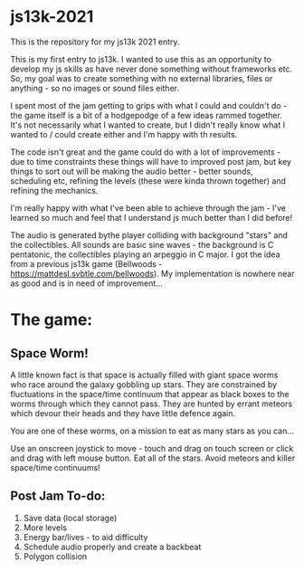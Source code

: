 # js13k-2021

This is the repository for my js13k 2021 entry.

This is my first entry to js13k. I wanted to use this as an opportunity to develop my js skills as have never done something without frameworks etc. So, my goal was to create something with no external libraries, files or anything - so no images or sound files either.

I spent most of the jam getting to grips with what I could and couldn't do - the game itself is a bit of a hodgepodge of a few ideas rammed together. It's not necessarily what I wanted to create, but I didn't really know what I wanted to / could create either and I'm happy with th results.

The code isn't great and the game could do with a lot of improvements - due to time constraints these things will have to improved post jam, but key things to sort out will be making the audio better - better sounds, scheduling etc, refining the levels (these were kinda thrown together) and refining the mechanics.

I'm really happy with what I've been able to achieve through the jam - I've learned so much and feel that I understand js much better than I did before!

The audio is generated bythe player colliding with background "stars" and the collectibles. All sounds are basic sine waves - the background is C pentatonic, the collectibles playing an arpeggio in C major. I got the idea from a previous js13k game (Bellwoods - https://mattdesl.svbtle.com/bellwoods). My implementation is nowhere near as good and is in need of improvement...

# The game:

## Space Worm!

A little known fact is that space is actually filled with giant space worms who race around the galaxy gobbling up stars. They are constrained by fluctuations in the space/time continuum that appear as black boxes to the worms through which they cannot pass. They are hunted by errant meteors which devour their heads and they have little defence again.

You are one of these worms, on a mission to eat as many stars as you can...

Use an onscreen joystick to move - touch and drag on touch screen or click and drag with left mouse button. Eat all of the stars. Avoid meteors and killer space/time continuums!

## Post Jam To-do:
1. Save data (local storage)
2. More levels
3. Energy bar/lives - to aid difficulty
4. Schedule audio properly and create a backbeat
5. Polygon collision
